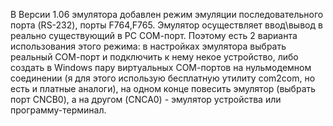 В Версии 1.06 эмулятора добавлен режим эмуляции последовательного порта
(RS-232), порты F764,F765. Эмулятор осуществляет ввод\вывод в реально 
существующий в РС СОМ-порт. Поэтому есть 2 варианта использования этого
режима: в настройках эмулятора выбрать реальный СОМ-порт и подключить к
нему некое устройство, либо создать в Windows пару виртуальных СОМ-портов
на нульмодемном соединении (я для этого использую бесплатную утилиту
com2com, но есть и платные аналоги), на одном конце повесить эмулятор
(выбрать порт CNCB0), а на другом (CNCA0) - эмулятор устройства или
программу-терминал.



